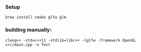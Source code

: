 ### Setup

```
brew install cmake glfw glm
```

### building manually:

`clang++ -std=c++11 -stdlib=libc++ -lglfw -framework OpenGL src/main.cpp -o Test`
